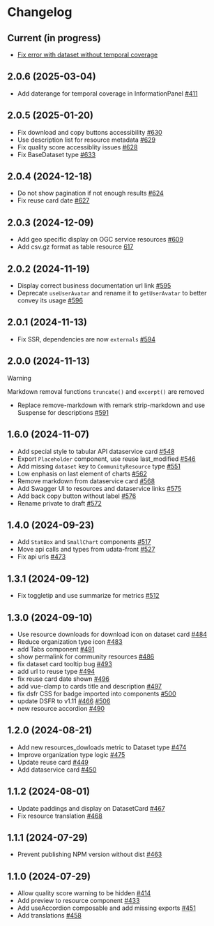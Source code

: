 # Changelog

## Current (in progress)

- [Fix error with dataset without temporal coverage](https://github.com/datagouv/udata-front/pull/669)

## 2.0.6 (2025-03-04)

- Add daterange for temporal coverage in InformationPanel [#411](https://github.com/datagouv/udata-front/pull/411)

## 2.0.5 (2025-01-20)

- Fix download and copy buttons accessibility [#630](https://github.com/datagouv/udata-front/pull/630)
- Use description list for resource metadata [#629](https://github.com/datagouv/udata-front/pull/629)
- Fix quality score accessiblity issues [#628](https://github.com/datagouv/udata-front/pull/628)
- Fix BaseDataset type [#633](https://github.dev/datagouv/udata-front/pull/633)

## 2.0.4 (2024-12-18)

- Do not show pagination if not enough results [#624](https://github.com/datagouv/udata-front/pull/624)
- Fix reuse card date [#627](https://github.com/datagouv/udata-front/pull/627)

## 2.0.3 (2024-12-09)

- Add geo specific display on OGC service resources [#609](https://github.com/datagouv/udata-front/pull/609)
- Add csv.gz format as table resource [617](https://github.com/datagouv/udata-front/pull/617)

## 2.0.2 (2024-11-19)

- Display correct business documentation url link [#595](https://github.com/datagouv/udata-front/pull/595)
- Deprecate `useUserAvatar` and rename it to `getUserAvatar` to better convey its usage [#596](https://github.com/datagouv/udata-front/pull/596)

## 2.0.1 (2024-11-13)

- Fix SSR, dependencies are now `externals` [#594](https://github.com/datagouv/udata-front/pull/594)

## 2.0.0 (2024-11-13)

> [!WARNING]
> Markdown removal functions `truncate()` and `excerpt()` are removed

- Replace remove-markdown with remark strip-markdown and use Suspense for descriptions [#591](https://github.com/datagouv/udata-front/pull/591)

## 1.6.0 (2024-11-07)

- Add special style to tabular API dataservice card [#548](https://github.com/datagouv/udata-front/pull/548)
- Export `Placeholder` component, use reuse last_modified [#546](https://github.com/datagouv/udata-front/pull/546)
- Add missing `dataset` key to `CommunityResource` type [#551](https://github.com/datagouv/udata-front/pull/551)
- Low enphasis on last element of charts [#562](https://github.com/datagouv/udata-front/pull/562)
- Remove markdown from dataservice card [#568](https://github.com/datagouv/udata-front/pull/568)
- Add Swagger UI to resources and dataservice links [#575](https://github.com/datagouv/udata-front/pull/575)
- Add back copy button without label  [#576](https://github.com/datagouv/udata-front/pull/576)
- Rename private to draft [#572](https://github.com/datagouv/udata-front/pull/572)

## 1.4.0 (2024-09-23)

- Add `StatBox` and `SmallChart` components [#517](https://github.com/datagouv/udata-front/pull/517)
- Move api calls and types from udata-front [#527](https://github.com/datagouv/udata-front/pull/527)
- Fix api urls [#473](https://github.com/datagouv/udata-front/pull/473)

## 1.3.1 (2024-09-12)

- Fix toggletip and use summarize for metrics [#512](https://github.com/datagouv/udata-front/pull/512)

## 1.3.0 (2024-09-10)

- Use resource downloads for download icon on dataset card [#484](https://github.com/datagouv/udata-front/pull/484)
- Reduce organization type icon [#483](https://github.com/datagouv/udata-front/pull/483)
- add Tabs component [#491](https://github.com/datagouv/udata-front/pull/491)
- show permalink for community resources [#486](https://github.com/datagouv/udata-front/pull/486)
- fix dataset card tooltip bug [#493](https://github.com/datagouv/udata-front/pull/493)
- add url to reuse type [#494](https://github.com/datagouv/udata-front/pull/494)
- fix reuse card date shown [#496](https://github.com/datagouv/udata-front/pull/496)
- add vue-clamp to cards title and description [#497](https://github.com/datagouv/udata-front/pull/497)
- fix dsfr CSS for badge imported into components [#500](https://github.com/datagouv/udata-front/pull/500)
- update DSFR to v1.11 [#466](https://github.com/datagouv/udata-front/pull/466) [#506](https://github.com/datagouv/udata-front/pull/506)
- new resource accordion [#490](https://github.com/datagouv/udata-front/pull/490)

## 1.2.0 (2024-08-21)

- Add new resources_dowloads metric to Dataset type [#474](https://github.com/datagouv/udata-front/pull/474)
- Improve organization type logic [#475](https://github.com/datagouv/udata-front/pull/475)
- Update reuse card [#449](https://github.com/datagouv/udata-front/pull/449)
- Add dataservice card [#450](https://github.com/datagouv/udata-front/pull/450)

## 1.1.2 (2024-08-01)

- Update paddings and display on DatasetCard [#467](https://github.com/datagouv/udata-front/pull/467)
- Fix resource translation [#468](https://github.com/datagouv/udata-front/pull/468)

## 1.1.1 (2024-07-29)

- Prevent publishing NPM version without dist [#463](https://github.com/datagouv/udata-front/pull/463)

## 1.1.0 (2024-07-29)

- Allow quality score warning to be hidden [#414](https://github.com/datagouv/udata-front/pull/414)
- Add preview to resource component [#433](https://github.com/datagouv/udata-front/pull/433)
- Add useAccordion composable and add missing exports [#451](https://github.com/datagouv/udata-front/pull/451)
- Add translations [#458](https://github.com/datagouv/udata-front/pull/458)
